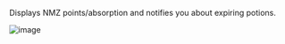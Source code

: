 Displays NMZ points/absorption and notifies you about expiring potions.

![image](https://raw.githubusercontent.com/runelite/wiki/master/img/Nightmare-Zone-absorption.png)